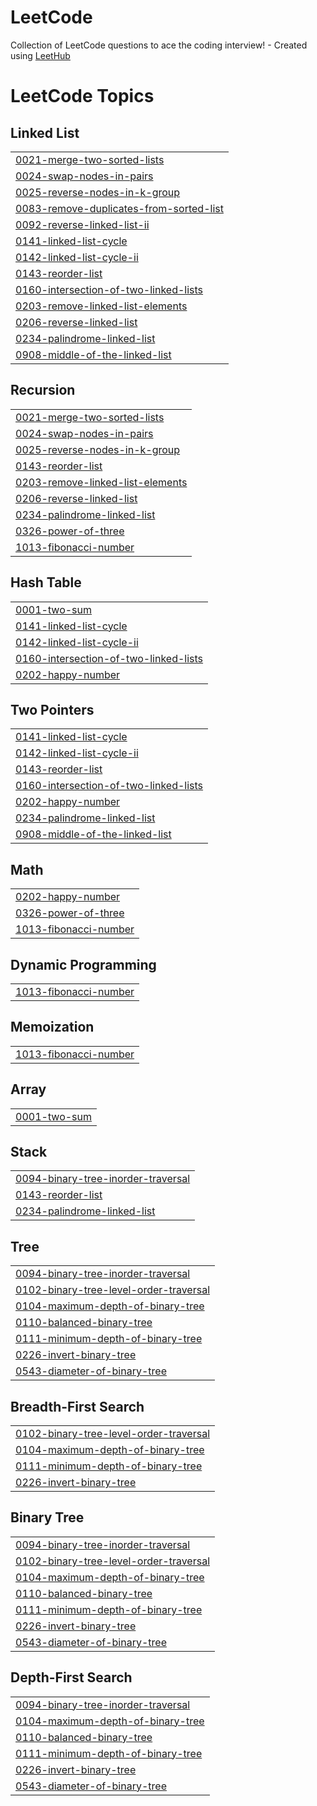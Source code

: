 # LeetCode
Collection of LeetCode questions to ace the coding interview! - Created using [LeetHub](https://github.com/QasimWani/LeetHub)

<!---LeetCode Topics Start-->
# LeetCode Topics
## Linked List
|  |
| ------- |
| [0021-merge-two-sorted-lists](https://github.com/sarthakp107/LeetCode/tree/master/0021-merge-two-sorted-lists) |
| [0024-swap-nodes-in-pairs](https://github.com/sarthakp107/LeetCode/tree/master/0024-swap-nodes-in-pairs) |
| [0025-reverse-nodes-in-k-group](https://github.com/sarthakp107/LeetCode/tree/master/0025-reverse-nodes-in-k-group) |
| [0083-remove-duplicates-from-sorted-list](https://github.com/sarthakp107/LeetCode/tree/master/0083-remove-duplicates-from-sorted-list) |
| [0092-reverse-linked-list-ii](https://github.com/sarthakp107/LeetCode/tree/master/0092-reverse-linked-list-ii) |
| [0141-linked-list-cycle](https://github.com/sarthakp107/LeetCode/tree/master/0141-linked-list-cycle) |
| [0142-linked-list-cycle-ii](https://github.com/sarthakp107/LeetCode/tree/master/0142-linked-list-cycle-ii) |
| [0143-reorder-list](https://github.com/sarthakp107/LeetCode/tree/master/0143-reorder-list) |
| [0160-intersection-of-two-linked-lists](https://github.com/sarthakp107/LeetCode/tree/master/0160-intersection-of-two-linked-lists) |
| [0203-remove-linked-list-elements](https://github.com/sarthakp107/LeetCode/tree/master/0203-remove-linked-list-elements) |
| [0206-reverse-linked-list](https://github.com/sarthakp107/LeetCode/tree/master/0206-reverse-linked-list) |
| [0234-palindrome-linked-list](https://github.com/sarthakp107/LeetCode/tree/master/0234-palindrome-linked-list) |
| [0908-middle-of-the-linked-list](https://github.com/sarthakp107/LeetCode/tree/master/0908-middle-of-the-linked-list) |
## Recursion
|  |
| ------- |
| [0021-merge-two-sorted-lists](https://github.com/sarthakp107/LeetCode/tree/master/0021-merge-two-sorted-lists) |
| [0024-swap-nodes-in-pairs](https://github.com/sarthakp107/LeetCode/tree/master/0024-swap-nodes-in-pairs) |
| [0025-reverse-nodes-in-k-group](https://github.com/sarthakp107/LeetCode/tree/master/0025-reverse-nodes-in-k-group) |
| [0143-reorder-list](https://github.com/sarthakp107/LeetCode/tree/master/0143-reorder-list) |
| [0203-remove-linked-list-elements](https://github.com/sarthakp107/LeetCode/tree/master/0203-remove-linked-list-elements) |
| [0206-reverse-linked-list](https://github.com/sarthakp107/LeetCode/tree/master/0206-reverse-linked-list) |
| [0234-palindrome-linked-list](https://github.com/sarthakp107/LeetCode/tree/master/0234-palindrome-linked-list) |
| [0326-power-of-three](https://github.com/sarthakp107/LeetCode/tree/master/0326-power-of-three) |
| [1013-fibonacci-number](https://github.com/sarthakp107/LeetCode/tree/master/1013-fibonacci-number) |
## Hash Table
|  |
| ------- |
| [0001-two-sum](https://github.com/sarthakp107/LeetCode/tree/master/0001-two-sum) |
| [0141-linked-list-cycle](https://github.com/sarthakp107/LeetCode/tree/master/0141-linked-list-cycle) |
| [0142-linked-list-cycle-ii](https://github.com/sarthakp107/LeetCode/tree/master/0142-linked-list-cycle-ii) |
| [0160-intersection-of-two-linked-lists](https://github.com/sarthakp107/LeetCode/tree/master/0160-intersection-of-two-linked-lists) |
| [0202-happy-number](https://github.com/sarthakp107/LeetCode/tree/master/0202-happy-number) |
## Two Pointers
|  |
| ------- |
| [0141-linked-list-cycle](https://github.com/sarthakp107/LeetCode/tree/master/0141-linked-list-cycle) |
| [0142-linked-list-cycle-ii](https://github.com/sarthakp107/LeetCode/tree/master/0142-linked-list-cycle-ii) |
| [0143-reorder-list](https://github.com/sarthakp107/LeetCode/tree/master/0143-reorder-list) |
| [0160-intersection-of-two-linked-lists](https://github.com/sarthakp107/LeetCode/tree/master/0160-intersection-of-two-linked-lists) |
| [0202-happy-number](https://github.com/sarthakp107/LeetCode/tree/master/0202-happy-number) |
| [0234-palindrome-linked-list](https://github.com/sarthakp107/LeetCode/tree/master/0234-palindrome-linked-list) |
| [0908-middle-of-the-linked-list](https://github.com/sarthakp107/LeetCode/tree/master/0908-middle-of-the-linked-list) |
## Math
|  |
| ------- |
| [0202-happy-number](https://github.com/sarthakp107/LeetCode/tree/master/0202-happy-number) |
| [0326-power-of-three](https://github.com/sarthakp107/LeetCode/tree/master/0326-power-of-three) |
| [1013-fibonacci-number](https://github.com/sarthakp107/LeetCode/tree/master/1013-fibonacci-number) |
## Dynamic Programming
|  |
| ------- |
| [1013-fibonacci-number](https://github.com/sarthakp107/LeetCode/tree/master/1013-fibonacci-number) |
## Memoization
|  |
| ------- |
| [1013-fibonacci-number](https://github.com/sarthakp107/LeetCode/tree/master/1013-fibonacci-number) |
## Array
|  |
| ------- |
| [0001-two-sum](https://github.com/sarthakp107/LeetCode/tree/master/0001-two-sum) |
## Stack
|  |
| ------- |
| [0094-binary-tree-inorder-traversal](https://github.com/sarthakp107/LeetCode/tree/master/0094-binary-tree-inorder-traversal) |
| [0143-reorder-list](https://github.com/sarthakp107/LeetCode/tree/master/0143-reorder-list) |
| [0234-palindrome-linked-list](https://github.com/sarthakp107/LeetCode/tree/master/0234-palindrome-linked-list) |
## Tree
|  |
| ------- |
| [0094-binary-tree-inorder-traversal](https://github.com/sarthakp107/LeetCode/tree/master/0094-binary-tree-inorder-traversal) |
| [0102-binary-tree-level-order-traversal](https://github.com/sarthakp107/LeetCode/tree/master/0102-binary-tree-level-order-traversal) |
| [0104-maximum-depth-of-binary-tree](https://github.com/sarthakp107/LeetCode/tree/master/0104-maximum-depth-of-binary-tree) |
| [0110-balanced-binary-tree](https://github.com/sarthakp107/LeetCode/tree/master/0110-balanced-binary-tree) |
| [0111-minimum-depth-of-binary-tree](https://github.com/sarthakp107/LeetCode/tree/master/0111-minimum-depth-of-binary-tree) |
| [0226-invert-binary-tree](https://github.com/sarthakp107/LeetCode/tree/master/0226-invert-binary-tree) |
| [0543-diameter-of-binary-tree](https://github.com/sarthakp107/LeetCode/tree/master/0543-diameter-of-binary-tree) |
## Breadth-First Search
|  |
| ------- |
| [0102-binary-tree-level-order-traversal](https://github.com/sarthakp107/LeetCode/tree/master/0102-binary-tree-level-order-traversal) |
| [0104-maximum-depth-of-binary-tree](https://github.com/sarthakp107/LeetCode/tree/master/0104-maximum-depth-of-binary-tree) |
| [0111-minimum-depth-of-binary-tree](https://github.com/sarthakp107/LeetCode/tree/master/0111-minimum-depth-of-binary-tree) |
| [0226-invert-binary-tree](https://github.com/sarthakp107/LeetCode/tree/master/0226-invert-binary-tree) |
## Binary Tree
|  |
| ------- |
| [0094-binary-tree-inorder-traversal](https://github.com/sarthakp107/LeetCode/tree/master/0094-binary-tree-inorder-traversal) |
| [0102-binary-tree-level-order-traversal](https://github.com/sarthakp107/LeetCode/tree/master/0102-binary-tree-level-order-traversal) |
| [0104-maximum-depth-of-binary-tree](https://github.com/sarthakp107/LeetCode/tree/master/0104-maximum-depth-of-binary-tree) |
| [0110-balanced-binary-tree](https://github.com/sarthakp107/LeetCode/tree/master/0110-balanced-binary-tree) |
| [0111-minimum-depth-of-binary-tree](https://github.com/sarthakp107/LeetCode/tree/master/0111-minimum-depth-of-binary-tree) |
| [0226-invert-binary-tree](https://github.com/sarthakp107/LeetCode/tree/master/0226-invert-binary-tree) |
| [0543-diameter-of-binary-tree](https://github.com/sarthakp107/LeetCode/tree/master/0543-diameter-of-binary-tree) |
## Depth-First Search
|  |
| ------- |
| [0094-binary-tree-inorder-traversal](https://github.com/sarthakp107/LeetCode/tree/master/0094-binary-tree-inorder-traversal) |
| [0104-maximum-depth-of-binary-tree](https://github.com/sarthakp107/LeetCode/tree/master/0104-maximum-depth-of-binary-tree) |
| [0110-balanced-binary-tree](https://github.com/sarthakp107/LeetCode/tree/master/0110-balanced-binary-tree) |
| [0111-minimum-depth-of-binary-tree](https://github.com/sarthakp107/LeetCode/tree/master/0111-minimum-depth-of-binary-tree) |
| [0226-invert-binary-tree](https://github.com/sarthakp107/LeetCode/tree/master/0226-invert-binary-tree) |
| [0543-diameter-of-binary-tree](https://github.com/sarthakp107/LeetCode/tree/master/0543-diameter-of-binary-tree) |
<!---LeetCode Topics End-->